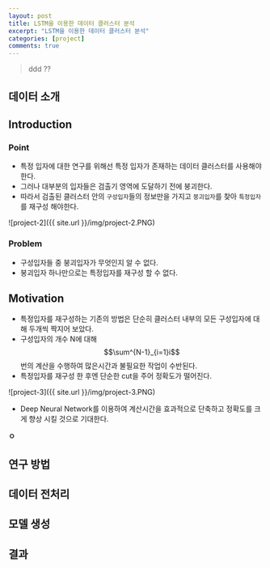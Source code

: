 ```yaml
---
layout: post
title: LSTM을 이용한 데이터 클러스터 분석
excerpt: "LSTM을 이용한 데이터 클러스터 분석"
categories: [project]
comments: true
---
```


> ddd ??

## 데이터 소개

## Introduction

### Point
* 특정 입자에 대한 연구를 위해선 특정 입자가 존재하는 데이터 클러스터를 사용해야 한다.
* 그러나 대부분의 입자들은 검출기 영역에 도달하기 전에 붕괴한다.
* 따라서 검출된 클러스터 안의 `구성입자`들의 정보만을 가지고 `붕괴입자`를 찾아 `특정입자`를 재구성 해야한다.

![project-2]({{ site.url }}/img/project-2.PNG)

### Problem
* 구성입자들 중 붕괴입자가 무엇인지 알 수 없다.
* 붕괴입자 하나만으로는 특정입자를 재구성 할 수 없다.

##  Motivation
* 특정입자를 재구성하는 기존의 방법은 단순히 클러스터 내부의 모든 구성입자에 대해 두개씩 짝지어 보았다.
* 구성입자의 개수 N에 대해 $$\sum^{N-1}_{i=1}i$$ 번의 계산을 수행하여 많은시간과 불필요한 작업이 수반된다.
* 특정입자를 재구성 한 후엔 단순한 cut을 주어 정확도가 떨어진다.

![project-3]({{ site.url }}/img/project-3.PNG)
* Deep Neural Network를 이용하여 계산시간을 효과적으로 단축하고 정확도를 크게 향상 시킬 것으로 기대한다.

**ㅇ**

## 연구 방법
## 데이터 전처리 
## 모델 생성
## 결과
